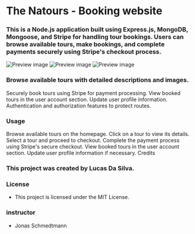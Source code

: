 # The Natours - Booking website

### This is a Node.js application built using Express.js, MongoDB, Mongoose, and Stripe for handling tour bookings. Users can browse available tours, make bookings, and complete payments securely using Stripe's checkout process.

<img src="/img/Natours-preview-1.png" alt="Preview image" title="Image 1">
<img src="/img/Natours-preview-2.png" alt="Preview image" title="Image 2">
<img src="/img/Natours-preview-3.png" alt="Preview image" title="Image 3">

### Browse available tours with detailed descriptions and images.

Securely book tours using Stripe for payment processing.
View booked tours in the user account section.
Update user profile information.
Authentication and authorization features to protect routes.

### Usage

Browse available tours on the homepage.
Click on a tour to view its details.
Select a tour and proceed to checkout.
Complete the payment process using Stripe's secure checkout.
View booked tours in the user account section.
Update user profile information if necessary.
Credits

### This project was created by Lucas Da Silva.

### License

- This project is licensed under the MIT License.

### instructor

- Jonas Schmedtmann
